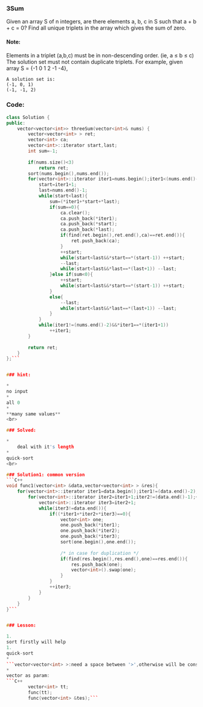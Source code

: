 
###  3Sum


Given an array S of n integers, are there elements a, b, c in S such that a + b + c = 0? Find all unique triplets in the array which gives the sum of zero.


#### Note:


Elements in a triplet (a,b,c) must be in non-descending order. (ie, a ≤ b ≤ c)
The solution set must not contain duplicate triplets.
    For example, given array S = {-1 0 1 2 -1 -4},

    A solution set is:
    (-1, 0, 1)
    (-1, -1, 2)
    
### Code:

```C++
class Solution {
public:
    vector<vector<int>> threeSum(vector<int>& nums) {
        vector<vector<int> > ret;
        vector<int> ca;
        vector<int>::iterator start,last;
        int sum=-1;
        
        if(nums.size()<3)
            return ret;
        sort(nums.begin(),nums.end());
        for(vector<int>::iterator iter1=nums.begin();iter1<(nums.end()-2);++iter1){
            start=iter1+1;
            last=nums.end()-1;
            while(start<last){
                sum=(*iter1+*start+*last);
                if(sum==0){
                    ca.clear();
                    ca.push_back(*iter1);
                    ca.push_back(*start);
                    ca.push_back(*last);
                    if(find(ret.begin(),ret.end(),ca)==ret.end()){
                        ret.push_back(ca);
                    }
                    ++start;
                    while(start<last&&*start==*(start-1)) ++start;
                    --last;
                    while(start<last&&*last==*(last+1)) --last;
                }else if(sum<0){
                    ++start;
                    while(start<last&&*start==*(start-1)) ++start;
                }
                else{
                    --last;
                    while(start<last&&*last==*(last+1)) --last;
                }
            }
            while(iter1!=(nums.end()-2)&&*iter1==*(iter1+1))
                ++iter1;
        }
        
        return ret;
    }
};```


### hint:

* 
no input
* 
all 0
* 
**many same values**
<br>

### Solved:

* 
    deal with it's length
* 
quick-sort
<br>

### Solution1: common version
```C++
void func1(vector<int> &data,vector<vector<int> > &res){
    for(vector<int>::iterator iter1=data.begin();iter1!=(data.end()-2);++iter1){
        for(vector<int>::iterator iter2=iter1+1;iter2!=(data.end()-1);++iter2){
            vector<int>::iterator iter3=iter2+1;
            while(iter3!=data.end()){
                if((*iter1+*iter2+*iter3)==0){
                    vector<int> one;
                    one.push_back(*iter1);
                    one.push_back(*iter2);
                    one.push_back(*iter3);
                    sort(one.begin(),one.end());
               
                    /* in case for duplication */
                    if(find(res.begin(),res.end(),one)==res.end()){
                        res.push_back(one);
                        vector<int>().swap(one);
                    }
                }
                ++iter3;
            }
        }
    }
}```


### Lesson:

1. 
sort firstly will help
1. 
quick-sort
* 
```vector<vector<int> >:need a space between '>',otherwise will be considered as '>>'```
* 
vector as param:    
```C++
        vector<int> tt;
        func(tt);    
        func(vector<int> &tes);```